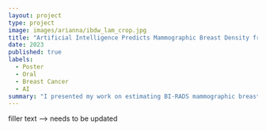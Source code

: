 ```yaml
---
layout: project
type: project
image: images/arianna/ibdw_lam_crop.jpg
title: "Artificial Intelligence Predicts Mammographic Breast Density from Clinical Breast Ultrasound Images"
date: 2023
published: true
labels:
  - Poster
  - Oral 
  - Breast Cancer
  - AI
summary: "I presented my work on estimating BI-RADS mammographic breast density from breast ultrasound imaging at the International Breast Density Workshop in Kailua-Kona."
---
```

filler text --> needs to be updated 
 
